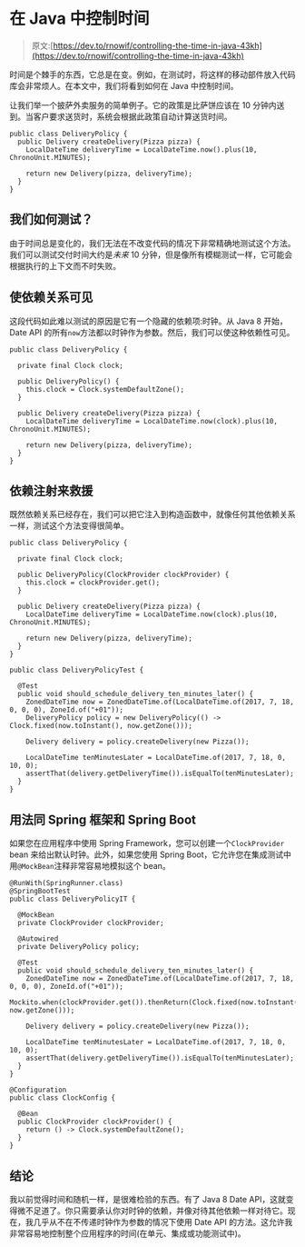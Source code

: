 # 在 Java 中控制时间

> 原文:[https://dev.to/rnowif/controlling-the-time-in-java-43kh](https://dev.to/rnowif/controlling-the-time-in-java-43kh)

时间是个棘手的东西，它总是在变。例如，在测试时，将这样的移动部件放入代码库会非常烦人。在本文中，我们将看到如何在 Java 中控制时间。

让我们举一个披萨外卖服务的简单例子。它的政策是比萨饼应该在 10 分钟内送到。当客户要求送货时，系统会根据此政策自动计算送货时间。

```
public class DeliveryPolicy {
  public Delivery createDelivery(Pizza pizza) {
    LocalDateTime deliveryTime = LocalDateTime.now().plus(10, ChronoUnit.MINUTES);

    return new Delivery(pizza, deliveryTime);
  }
} 
```

## [](#how-do-we-test-it)我们如何测试？

由于时间总是变化的，我们无法在不改变代码的情况下非常精确地测试这个方法。我们可以测试交付时间大约是*未来* 10 分钟，但是像所有模糊测试一样，它可能会根据执行的上下文而不时失败。

## [](#make-dependency-visible)使依赖关系可见

这段代码如此难以测试的原因是它有一个隐藏的依赖项:时钟。从 Java 8 开始，Date API 的所有`now`方法都以时钟作为参数。然后，我们可以使这种依赖性可见。

```
public class DeliveryPolicy {

  private final Clock clock;

  public DeliveryPolicy() {
    this.clock = Clock.systemDefaultZone();
  }

  public Delivery createDelivery(Pizza pizza) {
    LocalDateTime deliveryTime = LocalDateTime.now(clock).plus(10, ChronoUnit.MINUTES);

    return new Delivery(pizza, deliveryTime);
  }
} 
```

## [](#dependency-injection-to-the-rescue)依赖注射来救援

既然依赖关系已经存在，我们可以把它注入到构造函数中，就像任何其他依赖关系一样，测试这个方法变得很简单。

```
public class DeliveryPolicy {

  private final Clock clock;

  public DeliveryPolicy(ClockProvider clockProvider) {
    this.clock = clockProvider.get();
  }

  public Delivery createDelivery(Pizza pizza) {
    LocalDateTime deliveryTime = LocalDateTime.now(clock).plus(10, ChronoUnit.MINUTES);

    return new Delivery(pizza, deliveryTime);
  }
} 
```

```
public class DeliveryPolicyTest {

  @Test
  public void should_schedule_delivery_ten_minutes_later() {
    ZonedDateTime now = ZonedDateTime.of(LocalDateTime.of(2017, 7, 18, 0, 0, 0), ZoneId.of("+01"));
    DeliveryPolicy policy = new DeliveryPolicy(() -> Clock.fixed(now.toInstant(), now.getZone()));

    Delivery delivery = policy.createDelivery(new Pizza());

    LocalDateTime tenMinutesLater = LocalDateTime.of(2017, 7, 18, 0, 10, 0);
    assertThat(delivery.getDeliveryTime()).isEqualTo(tenMinutesLater);
  }
} 
```

## [](#usage-with-spring-framework-and-spring-boot)用法同 Spring 框架和 Spring Boot

如果您在应用程序中使用 Spring Framework，您可以创建一个`ClockProvider` bean 来给出默认时钟。此外，如果您使用 Spring Boot，它允许您在集成测试中用`@MockBean`注释非常容易地模拟这个 bean。

```
@RunWith(SpringRunner.class)
@SpringBootTest
public class DeliveryPolicyIT {

  @MockBean
  private ClockProvider clockProvider;

  @Autowired
  private DeliveryPolicy policy;

  @Test
  public void should_schedule_delivery_ten_minutes_later() {
    ZonedDateTime now = ZonedDateTime.of(LocalDateTime.of(2017, 7, 18, 0, 0, 0), ZoneId.of("+01"));
    Mockito.when(clockProvider.get()).thenReturn(Clock.fixed(now.toInstant(), now.getZone()));

    Delivery delivery = policy.createDelivery(new Pizza());

    LocalDateTime tenMinutesLater = LocalDateTime.of(2017, 7, 18, 0, 10, 0);
    assertThat(delivery.getDeliveryTime()).isEqualTo(tenMinutesLater);
  }
} 
```

```
@Configuration
public class ClockConfig {

  @Bean
  public ClockProvider clockProvider() {
    return () -> Clock.systemDefaultZone();
  }
} 
```

## [](#conclusion)结论

我以前觉得时间和随机一样，是很难检验的东西。有了 Java 8 Date API，这就变得微不足道了。你只需要承认你对时钟的依赖，并像对待其他依赖一样对待它。现在，我几乎从不在不传递时钟作为参数的情况下使用 Date API 的方法。这允许我非常容易地控制整个应用程序的时间(在单元、集成或功能测试中)。